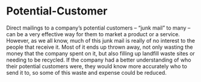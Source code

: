 # Potential-Customer
Direct mailings to a company’s potential customers – “junk mail” to many – can be a very effective way for them to market a product or a service. However, as we all know, much of this junk mail is really of no interest to the people that receive it. Most of it ends up thrown away, not only wasting the money that the company spent on it, but also filling up landfill waste sites or needing to be recycled. If the company had a better understanding of who their potential customers were, they would know more accurately who to send it to, so some of this waste and expense could be reduced.
